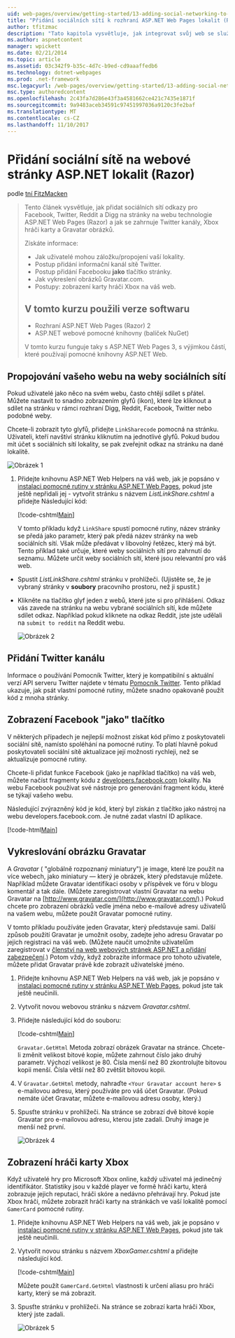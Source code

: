 ```yaml
---
uid: web-pages/overview/getting-started/13-adding-social-networking-to-your-web-site
title: "Přidání sociálních sítí k rozhraní ASP.NET Web Pages lokalit (Razor) | Microsoft Docs"
author: tfitzmac
description: "Tato kapitola vysvětluje, jak integrovat svůj web se služby sociálních sítí. V této kapitole se dozvíte, jak uživatelům záložku/propojení webu umožňuje..."
ms.author: aspnetcontent
manager: wpickett
ms.date: 02/21/2014
ms.topic: article
ms.assetid: 03c342f9-b35c-4d7c-b9ed-cd9aaaffedb6
ms.technology: dotnet-webpages
ms.prod: .net-framework
msc.legacyurl: /web-pages/overview/getting-started/13-adding-social-networking-to-your-web-site
msc.type: authoredcontent
ms.openlocfilehash: 2c43fa7d286e43f3a4581662ce421c7435e1871f
ms.sourcegitcommit: 9a9483aceb34591c97451997036a9120c3fe2baf
ms.translationtype: MT
ms.contentlocale: cs-CZ
ms.lasthandoff: 11/10/2017
---
```

<a name="adding-social-networking-to-aspnet-web-pages-razor-sites"></a>Přidání sociální sítě na webové stránky ASP.NET lokalit (Razor)
====================
podle [tní FitzMacken](https://github.com/tfitzmac)

> Tento článek vysvětluje, jak přidat sociálních sítí odkazy pro Facebook, Twitter, Reddit a Digg na stránky na webu technologie ASP.NET Web Pages (Razor) a jak se zahrnuje Twitter kanály, Xbox hráči karty a Gravatar obrázků.
> 
> Získáte informace:
> 
> - Jak uživatelé mohou záložku/propojení vaší lokality.
> - Postup přidání informační kanál sítě Twitter.
> - Postup přidání Facebooku **jako** tlačítko stránky.
> - Jak vykreslení obrázků Gravatar.com.
> - Postupy: zobrazení karty hráči Xbox na váš web.
>   
> 
> ## <a name="software-versions-used-in-the-tutorial"></a>V tomto kurzu použili verze softwaru
> 
> 
> - Rozhraní ASP.NET Web Pages (Razor) 2
> - ASP.NET webové pomocné knihovny (balíček NuGet)
>   
> 
> V tomto kurzu funguje taky s ASP.NET Web Pages 3, s výjimkou částí, které používají pomocné knihovny ASP.NET Web.


<a id="Linking_Your_Website"></a>
## <a name="linking-your-website-on-social-networking-sites"></a>Propojování vašeho webu na weby sociálních sítí

Pokud uživatelé jako něco na svém webu, často chtějí sdílet s přátel. Můžete nastavit to snadno zobrazením glyfů (ikon), které lze kliknout a sdílet na stránku v rámci rozhraní Digg, Reddit, Facebook, Twitter nebo podobné weby.

Chcete-li zobrazit tyto glyfů, přidejte `LinkSharecode` pomocná na stránku. Uživateli, kteří navštíví stránku kliknutím na jednotlivé glyfů. Pokud budou mít účet s sociálních sítí lokality, se pak zveřejnit odkaz na stránku na dané lokalitě.

![Obrázek 1](13-adding-social-networking-to-your-web-site/_static/image1.jpg)

1. Přidejte knihovnu ASP.NET Web Helpers na váš web, jak je popsáno v [instalaci pomocné rutiny v stránku ASP.NET Web Pages](https://go.microsoft.com/fwlink/?LinkId=252372), pokud jste ještě nepřidali jej - vytvořit stránku s názvem *ListLinkShare.cshtml* a přidejte Následující kód:

    [!code-cshtml[Main](13-adding-social-networking-to-your-web-site/samples/sample1.cshtml)]

    V tomto příkladu když `LinkShare` spustí pomocné rutiny, název stránky se předá jako parametr, který pak předá název stránky na web sociálních sítí. Však může předávat v libovolný řetězec, který má být. Tento příklad také určuje, které weby sociálních sítí pro zahrnutí do seznamu. Můžete určit weby sociálních sítí, které jsou relevantní pro váš web.
- Spustit *ListLinkShare.cshtml* stránku v prohlížeči. (Ujistěte se, že je vybraný stránky v **soubory** pracovního prostoru, než ji spustit.)
- Klikněte na tlačítko glyf jeden z webů, které jste si pro přihlášení. Odkaz vás zavede na stránku na webu vybrané sociálních sítí, kde můžete sdílet odkaz. Například pokud kliknete na odkaz Reddit, jste jste udělali na `submit to reddit` na Reddit webu.

    ![Obrázek 2](13-adding-social-networking-to-your-web-site/_static/image2.jpg)

<a id="Adding_a_Twitter_Feed"></a>
## <a name="adding-a-twitter-feed"></a>Přidání Twitter kanálu

Informace o používání Pomocník Twitter, který je kompatibilní s aktuální verzí API serveru Twitter najdete v tématu [Pomocník Twitter](../ui-layouts-and-themes/twitter-helper.md). Tento příklad ukazuje, jak psát vlastní pomocné rutiny, můžete snadno opakovaně použít kód z mnoha stránky.

<a id="Displaying_a_Facebook_Button"></a>
## <a name="displaying-a-facebook-quotlikequot-button"></a>Zobrazení Facebook &quot;jako&quot; tlačítko

V některých případech je nejlepší možnost získat kód přímo z poskytovateli sociální sítě, namísto spoléhání na pomocné rutiny. To platí hlavně pokud poskytovateli sociální sítě aktualizace její možnosti rychleji, než se aktualizuje pomocné rutiny.

Chcete-li přidat funkce Facebook (jako je například tlačítko) na váš web, můžete načíst fragmenty kódu z [developers.facebook.com](https://developers.facebook.com/) lokality. Na webu Facebook používat své nástroje pro generování fragment kódu, které se týkají vašeho webu.

Následující zvýrazněný kód je kód, který byl získán z tlačítko jako nástroj na webu developers.facebook.com. Je nutné zadat vlastní ID aplikace.

[!code-html[Main](13-adding-social-networking-to-your-web-site/samples/sample2.html?highlight=7-14,16-17)]

<a id="Rendering_a_Gravatar_Image"></a>
## <a name="rendering-a-gravatar-image"></a>Vykreslování obrázku Gravatar

A *Gravatar* ( &quot;globálně rozpoznaný miniatury&quot;) je image, které lze použít na více webech, jako miniatury &#8212; který je obrázek, který představuje můžete. Například můžete Gravatar identifikaci osoby v příspěvek ve fóru v blogu komentář a tak dále. (Můžete zaregistrovat vlastní Gravatar na webu Gravatar na [http://www.gravatar.com/](http://www.gravatar.com/).) Pokud chcete pro zobrazení obrázků vedle jména nebo e-mailové adresy uživatelů na vašem webu, můžete použít Gravatar pomocné rutiny.

V tomto příkladu používáte jeden Gravatar, který představuje sami. Další způsob použití Gravatar je umožnit osoby, zadejte jeho adresu Gravatar po jejich registraci na váš web. (Můžete naučit umožníte uživatelům zaregistrovat v [členství na web webových stránek ASP.NET a přidání zabezpečení](https://go.microsoft.com/fwlink/?LinkId=202904).) Potom vždy, když zobrazíte informace pro tohoto uživatele, můžete přidat Gravatar právě kde zobrazit uživatelské jméno.

1. Přidejte knihovnu ASP.NET Web Helpers na váš web, jak je popsáno v [instalaci pomocné rutiny v stránku ASP.NET Web Pages](https://go.microsoft.com/fwlink/?LinkId=252372), pokud jste tak ještě neučinili.
2. Vytvořit novou webovou stránku s názvem *Gravatar.cshtml*.
3. Přidejte následující kód do souboru: 

    [!code-cshtml[Main](13-adding-social-networking-to-your-web-site/samples/sample3.cshtml)]

    `Gravatar.GetHtml` Metoda zobrazí obrázek Gravatar na stránce. Chcete-li změnit velikost bitové kopie, můžete zahrnout číslo jako druhý parametr. Výchozí velikost je 80. Čísla menší než 80 zkontrolujte bitovou kopii menší. Čísla větší než 80 zvětšit bitovou kopii.
4. V `Gravatar.GetHtml` metody, nahraďte `<Your Gravatar account here>` s e-mailovou adresu, který používáte pro váš účet Gravatar. (Pokud nemáte účet Gravatar, můžete e-mailovou adresu osoby, který.)
5. Spusťte stránku v prohlížeči. Na stránce se zobrazí dvě bitové kopie Gravatar pro e-mailovou adresu, kterou jste zadali. Druhý image je menší než první. 

    ![Obrázek 4](13-adding-social-networking-to-your-web-site/_static/image3.jpg)

<a id="Displaying_an_Xbox_Gamer_Card"></a>
## <a name="displaying-an-xbox-gamer-card"></a>Zobrazení hráči karty Xbox

Když uživatelé hry pro Microsoft Xbox online, každý uživatel má jedinečný identifikátor. Statistiky jsou v každé player ve formě hráči kartu, která zobrazuje jejich reputaci, hráči skóre a nedávno přehrávají hry. Pokud jste Xbox hráči, můžete zobrazit hráči karty na stránkách ve vaší lokalitě pomocí `GamerCard` pomocné rutiny.

1. Přidejte knihovnu ASP.NET Web Helpers na váš web, jak je popsáno v [instalaci pomocné rutiny v stránku ASP.NET Web Pages](https://go.microsoft.com/fwlink/?LinkId=252372), pokud jste tak ještě neučinili.
2. Vytvořit novou stránku s názvem *XboxGamer.cshtml* a přidejte následující kód.

    [!code-cshtml[Main](13-adding-social-networking-to-your-web-site/samples/sample4.cshtml)]

    Můžete použít `GamerCard.GetHtml` vlastnosti k určení aliasu pro hráči karty, který se má zobrazit.
3. Spusťte stránku v prohlížeči. Na stránce se zobrazí karta hráči Xbox, který jste zadali.

    ![Obrázek 5](13-adding-social-networking-to-your-web-site/_static/image4.jpg)
